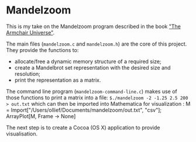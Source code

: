 Mandelzoom
==========

This is my take on the Mandelzoom program described in the book ["The Armchair Universe"](http://www.goodreads.com/book/show/118421.The_Armchair_Universe).

The main files (`mandelzoom.c` and `mandelzoom.h`) are the core of this project. They provide the functions to:
* allocate/free a dynamic memory structure of a required size;
* create a Mandelbrot set representation with the desired size and resolution;
* print the representation as a matrix.

The command line program (`mandelzoom-command-line.c`) makes use of those functions to print a matrix into a file: `$./mandelzoom -2 -1.25 2.5 200 > out.txt` which can then be imported into Mathematica for visualization :
    M = Import["/Users/ollief/Documents/mandelzoom/out.txt", "csv"];
    ArrayPlot[M, Frame -> None]

The next step is to create a Cocoa (OS X) application to provide visualisation.
